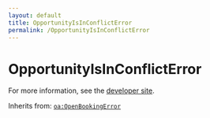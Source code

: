 ```yaml
---
layout: default
title: OpportunityIsInConflictError
permalink: /OpportunityIsInConflictError
---
```


# OpportunityIsInConflictError


For more information, see the [developer site](https://developer.openactive.io/data-model/types/opportunityisinconflicterror).

Inherits from: [`oa:OpenBookingError`](https://openactive.io/OpenBookingError)
